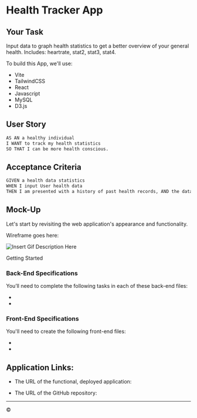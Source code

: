 # Health Tracker App

## Your Task

Input data to graph health statistics to get a better overview of your general health. Includes: heartrate, stat2, stat3, stat4. 

To build this App, we'll use:

- Vite
- TailwindCSS
- React
- Javascript
- MySQL
- D3.js


## User Story

```md
AS AN a healthy individual
I WANT to track my health statistics
SO THAT I can be more health conscious.
```


## Acceptance Criteria

```md
GIVEN a health data statistics
WHEN I input User health data
THEN I am presented with a history of past health records, AND the data is displayed visually on a graph. 
```


## Mock-Up

Let's start by revisiting the web application's appearance and functionality.

Wireframe goes here: 

![Insert Gif Description Here](insert_gif_here)



Getting Started



### Back-End Specifications

You’ll need to complete the following tasks in each of these back-end files:

* 
* 


### Front-End Specifications

You'll need to create the following front-end files:

* 

* 



## Application Links:

* The URL of the functional, deployed application: 

* The URL of the GitHub repository:

---
© 
